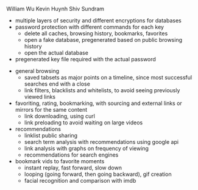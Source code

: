 <!-- Secure Browsing -->

William Wu
Kevin Huynh
Shiv Sundram



<!-- Security -->

- multiple layers of security and different encryptions for databases
- password protection with different commands for each key
    - delete all caches, browsing history, bookmarks, favorites
    - open a fake database, pregenerated based on public browsing history
    - open the actual database
- pregenerated key file required with the actual password



<!-- Browsing -->

- general browsing
    - saved tabsets as major points on a timeline, since most successful searches end with a close
    - link filters, blacklists and whitelists, to avoid seeing previously viewed links
- favoriting, rating, bookmarking, with sourcing and external links or mirrors for the same content
    - link downloading, using curl
    - link preloading to avoid waiting on large videos
- recommendations
    - linklist public sharing
    - search term analysis with recommendations using google api
    - link analysis with graphs on frequency of viewing
    - recommendations for search engines
- bookmark vids to favorite moments
    - instant replay, fast forward, slow down
    - looping (going forward, then going backward), gif creation
    - facial recognition and comparison with imdb